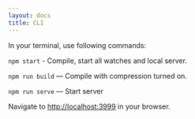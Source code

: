 ```yaml
---
layout: docs
title: CLI
---
```

In your terminal, use following commands:

`npm start` - Compile, start all watches and local server.

`npm run build` — Compile with compression turned on.

`npm run serve`  — Start server

Navigate to <http://localhost:3999> in your browser.
